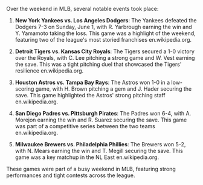 Over the weekend in MLB, several notable events took place:

1. **New York Yankees vs. Los Angeles Dodgers**: The Yankees defeated the Dodgers 7-3 on Sunday, June 1, with R. Yarbrough earning the win and Y. Yamamoto taking the loss. This game was a highlight of the weekend, featuring two of the league's most storied franchises en.wikipedia.org.
    
2. **Detroit Tigers vs. Kansas City Royals**: The Tigers secured a 1-0 victory over the Royals, with C. Lee pitching a strong game and W. Vest earning the save. This was a tight pitching duel that showcased the Tigers' resilience en.wikipedia.org.
    
3. **Houston Astros vs. Tampa Bay Rays**: The Astros won 1-0 in a low-scoring game, with H. Brown pitching a gem and J. Hader securing the save. This game highlighted the Astros' strong pitching staff en.wikipedia.org.
    
4. **San Diego Padres vs. Pittsburgh Pirates**: The Padres won 6-4, with A. Morejon earning the win and R. Suarez securing the save. This game was part of a competitive series between the two teams en.wikipedia.org.
    
5. **Milwaukee Brewers vs. Philadelphia Phillies**: The Brewers won 5-2, with N. Mears earning the win and T. Megill securing the save. This game was a key matchup in the NL East en.wikipedia.org.
    

These games were part of a busy weekend in MLB, featuring strong performances and tight contests across the league.